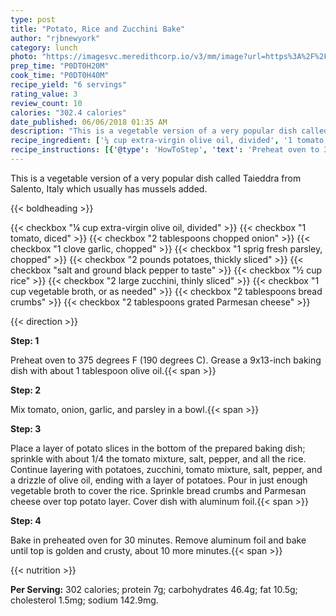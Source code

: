 ```yaml
---
type: post
title: "Potato, Rice and Zucchini Bake"
author: "rjbnewyork"
category: lunch
photo: "https://imagesvc.meredithcorp.io/v3/mm/image?url=https%3A%2F%2Fimages.media-allrecipes.com%2Fuserphotos%2F1042518.jpg"
prep_time: "P0DT0H20M"
cook_time: "P0DT0H40M"
recipe_yield: "6 servings"
rating_value: 3
review_count: 10
calories: "302.4 calories"
date_published: 06/06/2018 01:35 AM
description: "This is a vegetable version of a very popular dish called Taieddra from Salento, Italy which usually has mussels added."
recipe_ingredient: ['¼ cup extra-virgin olive oil, divided', '1 tomato, diced', '2 tablespoons chopped onion', '1 clove garlic, chopped', '1 sprig fresh parsley, chopped', '2 pounds potatoes, thickly sliced', 'salt and ground black pepper to taste', '½ cup rice', '2 large zucchini, thinly sliced', '1 cup vegetable broth, or as needed', '2 tablespoons bread crumbs', '2 tablespoons grated Parmesan cheese']
recipe_instructions: [{'@type': 'HowToStep', 'text': 'Preheat oven to 375 degrees F (190 degrees C). Grease a 9x13-inch baking dish with about 1 tablespoon olive oil.\n'}, {'@type': 'HowToStep', 'text': 'Mix tomato, onion, garlic, and parsley in a bowl.\n'}, {'@type': 'HowToStep', 'text': 'Place a layer of potato slices in the bottom of the prepared baking dish; sprinkle with about 1/4 the tomato mixture, salt, pepper, and all the rice. Continue layering with potatoes, zucchini, tomato mixture, salt, pepper, and a drizzle of olive oil, ending with a layer of potatoes. Pour in just enough vegetable broth to cover the rice. Sprinkle bread crumbs and Parmesan cheese over top potato layer. Cover dish with aluminum foil.\n'}, {'@type': 'HowToStep', 'text': 'Bake in preheated oven for 30 minutes. Remove aluminum foil and bake until top is golden and crusty, about 10 more minutes.\n'}]
---
```


This is a vegetable version of a very popular dish called Taieddra from Salento, Italy which usually has mussels added. 

{{< boldheading >}}

{{< checkbox "¼ cup extra-virgin olive oil, divided" >}}
{{< checkbox "1  tomato, diced" >}}
{{< checkbox "2 tablespoons chopped onion" >}}
{{< checkbox "1 clove garlic, chopped" >}}
{{< checkbox "1 sprig fresh parsley, chopped" >}}
{{< checkbox "2 pounds potatoes, thickly sliced" >}}
{{< checkbox "salt and ground black pepper to taste" >}}
{{< checkbox "½ cup rice" >}}
{{< checkbox "2 large zucchini, thinly sliced" >}}
{{< checkbox "1 cup vegetable broth, or as needed" >}}
{{< checkbox "2 tablespoons bread crumbs" >}}
{{< checkbox "2 tablespoons grated Parmesan cheese" >}}


{{< direction >}}

**Step: 1**

Preheat oven to 375 degrees F (190 degrees C). Grease a 9x13-inch baking dish with about 1 tablespoon olive oil.{{< span >}}

**Step: 2**

Mix tomato, onion, garlic, and parsley in a bowl.{{< span >}}

**Step: 3**

Place a layer of potato slices in the bottom of the prepared baking dish; sprinkle with about 1/4 the tomato mixture, salt, pepper, and all the rice. Continue layering with potatoes, zucchini, tomato mixture, salt, pepper, and a drizzle of olive oil, ending with a layer of potatoes. Pour in just enough vegetable broth to cover the rice. Sprinkle bread crumbs and Parmesan cheese over top potato layer. Cover dish with aluminum foil.{{< span >}}

**Step: 4**

Bake in preheated oven for 30 minutes. Remove aluminum foil and bake until top is golden and crusty, about 10 more minutes.{{< span >}}

{{< nutrition >}}

**Per Serving:** 302 calories; protein 7g; carbohydrates 46.4g; fat 10.5g; cholesterol 1.5mg; sodium 142.9mg.